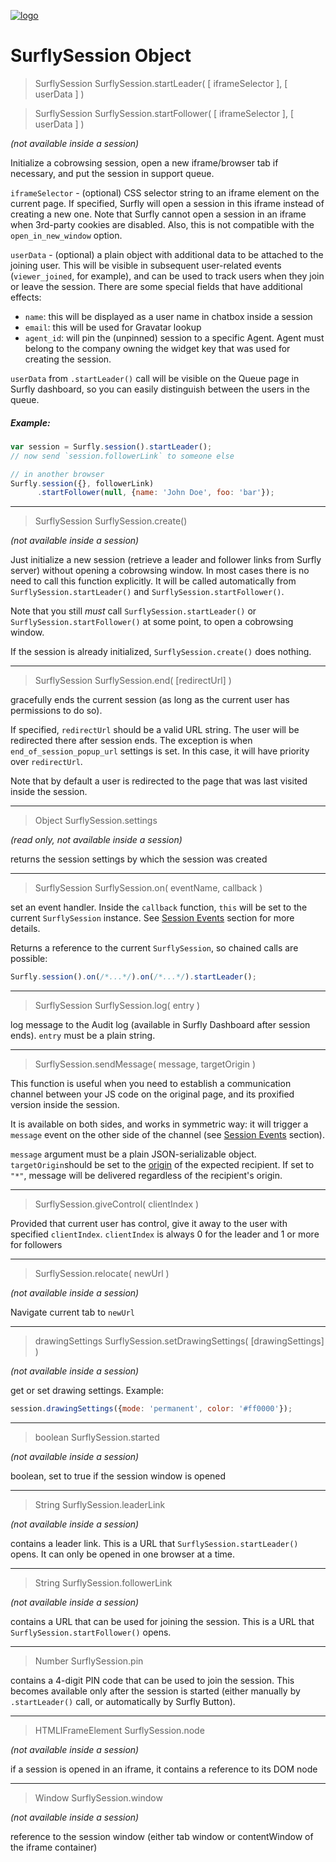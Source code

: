 [![logo](../../images/logosmall.png)](https://www.surfly.com/)
# SurflySession Object


<a name="start-leader"></a>
> SurflySession SurflySession.startLeader( [ iframeSelector ], [ userData ] )

> SurflySession SurflySession.startFollower( [ iframeSelector ], [ userData ] )

_(not available inside a session)_

Initialize a cobrowsing session, open a new iframe/browser tab if necessary, and put the session in support queue.

`iframeSelector` - (optional) CSS selector string to an iframe element on the current page. If specified, Surfly will open a session in this iframe instead of creating a new one. Note that Surfly cannot open a session in an iframe when 3rd-party cookies are disabled. Also, this is not compatible with the `open_in_new_window` option.

`userData` - (optional) a plain object with additional data to be attached to the joining user. This will be visible in subsequent user-related events (`viewer_joined`, for example), and can be used to track users when they join or leave the session. There are some special fields that have additional effects:
- `name`: this will be displayed as a user name in chatbox inside a session
- `email`: this will be used for Gravatar lookup
- `agent_id`: will pin the (unpinned) session to a specific Agent. Agent must belong to the company owning the widget key that was used for creating the session.

`userData` from `.startLeader()` call will be visible on the Queue page in Surfly dashboard, so you can easily distinguish between the users in the queue.

##### Example:
```javascript
var session = Surfly.session().startLeader();
// now send `session.followerLink` to someone else

// in another browser
Surfly.session({}, followerLink)
      .startFollower(null, {name: 'John Doe', foo: 'bar'});
```

<hr />

<a name="create"></a>
> SurflySession SurflySession.create()

_(not available inside a session)_

Just initialize a new session (retrieve a leader and follower links from Surfly server) without opening a cobrowsing window. In most cases there is no need to call this function explicitly. It will be called automatically from `SurflySession.startLeader()` and `SurflySession.startFollower()`.

Note that you still _must_ call `SurflySession.startLeader()` or `SurflySession.startFollower()` at some point, to open a cobrowsing window.

If the session is already initialized, `SurflySession.create()` does nothing.

<hr />

<a name="end"></a>
> SurflySession SurflySession.end( [redirectUrl] )

gracefully ends the current session (as long as the current user has permissions to do so).

If specified, `redirectUrl` should be a valid URL string. The user will be redirected there after session ends. The exception is when `end_of_session_popup_url` settings is set. In this case, it will have priority over `redirectUrl`.

Note that by default a user is redirected to the page that was last visited inside the session.

<hr />

<a name="settings"></a>
> Object SurflySession.settings

_(read only, not available inside a session)_

returns the session settings by which the session was created

<hr />

<a name="on"></a>
> SurflySession SurflySession.on( eventName, callback )

set an event handler. Inside the `callback` function, `this` will be set to the current `SurflySession` instance. See [Session Events](session_events.md) section for more details.

Returns a reference to the current `SurflySession`, so chained calls are possible:
```javascript
Surfly.session().on(/*...*/).on(/*...*/).startLeader();
```

<hr />

<a name="log"></a>
> SurflySession SurflySession.log( entry )

log message to the Audit log (available in Surfly Dashboard after session ends). `entry` must be a plain string.

<hr />

<a name="send-message"></a>
> SurflySession.sendMessage( message, targetOrigin )

This function is useful when you need to establish a communication channel between your JS code on the original page, and its proxified version inside the session.

It is available on both sides, and works in symmetric way: it will trigger a `message` event on the other side of the channel (see [Session Events](session_events.md) section).

`message` argument must be a plain JSON-serializable object.
`targetOrigin`should be set to the [origin](https://developer.mozilla.org/en-US/docs/Web/Security/Same-origin_policy) of the expected recipient. If set to `"*"`, message will be delivered regardless of the recipient's origin.

<hr />

<a name="give-control"></a>
> SurflySession.giveControl( clientIndex )

Provided that current user has control, give it away to the user with specified `clientIndex`. `clientIndex` is always 0 for the leader and 1 or more for followers

<hr />

<a name="relocate"></a>
> SurflySession.relocate( newUrl )

_(not available inside a session)_

Navigate current tab to `newUrl`

<hr />

<a name="set-drawing-settings"></a>
> drawingSettings SurflySession.setDrawingSettings( [drawingSettings] )

_(not available inside a session)_

get or set drawing settings. Example:
```javascript
session.drawingSettings({mode: 'permanent', color: '#ff0000'});
```

<hr />

<a name="started"></a>
> boolean SurflySession.started

_(not available inside a session)_

boolean, set to true if the session window is opened

<hr />

<a name="leader-link"></a>
> String SurflySession.leaderLink

_(not available inside a session)_

contains a leader link. This is a URL that `SurflySession.startLeader()` opens. It can only be opened in one browser at a time.

<hr />

<a name="follower-link"></a>
> String SurflySession.followerLink

_(not available inside a session)_

contains a URL that can be used for joining the session. This is a URL that `SurflySession.startFollower()` opens.

<hr />

<a name="pin"></a>
> Number SurflySession.pin

contains a 4-digit PIN code that can be used to join the session. This becomes available only after the session is started (either manually by `.startLeader()` call, or automatically by Surfly Button).

<hr />

<a name="node"></a>
> HTMLIFrameElement SurflySession.node

_(not available inside a session)_

if a session is opened in an iframe, it contains a reference to its DOM node

<hr />

<a name="window"></a>
> Window SurflySession.window

_(not available inside a session)_

reference to the session window (either tab window or contentWindow of the iframe container)
